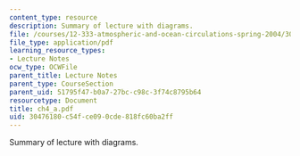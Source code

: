 ```yaml
---
content_type: resource
description: Summary of lecture with diagrams.
file: /courses/12-333-atmospheric-and-ocean-circulations-spring-2004/30476180c54fce090cde818fc60ba2ff_ch4_a.pdf
file_type: application/pdf
learning_resource_types:
- Lecture Notes
ocw_type: OCWFile
parent_title: Lecture Notes
parent_type: CourseSection
parent_uid: 51795f47-b0a7-27bc-c98c-3f74c8795b64
resourcetype: Document
title: ch4_a.pdf
uid: 30476180-c54f-ce09-0cde-818fc60ba2ff
---
```

Summary of lecture with diagrams.

